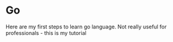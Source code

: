 # Go 

Here are my first steps to learn go language. Not really useful for professionals - this is my tutorial
